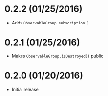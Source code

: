 # 0.2.2 (01/25/2016)

* Adds `ObservableGroup.subscription()`

# 0.2.1 (01/25/2016)

* Makes `ObservableGroup.isDestroyed()` public

# 0.2.0 (01/20/2016)

* Initial release